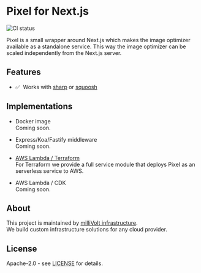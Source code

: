 # Pixel for Next.js

![CI status](https://github.com/milliHQ/pixel/workflows/CI/badge.svg)

Pixel is a small wrapper around Next.js which makes the image optimizer available as a standalone service.
This way the image optimizer can be scaled independently from the Next.js server.

## Features

- ✅ &nbsp;Works with [sharp](https://github.com/lovell/sharp) or [squoosh](https://github.com/GoogleChromeLabs/squoosh)

## Implementations

- Docker image  
  Coming soon.

- Express/Koa/Fastify middleware  
  Coming soon.

- [AWS Lambda / Terraform](https://github.com/milliHQ/terraform-aws-next-js-image-optimization)  
  For Terraform we provide a full service module that deploys Pixel as an serverless service to AWS.

- AWS Lambda / CDK  
  Coming soon.

## About

This project is maintained by [milliVolt infrastructure](https://milli.is).  
We build custom infrastructure solutions for any cloud provider.

## License

Apache-2.0 - see [LICENSE](https://github.com/milliHQ/pixel/tree/main/LICENSE) for details.
